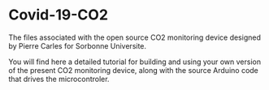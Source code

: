 # Covid-19-CO2
The files associated with the open source CO2 monitoring device designed by Pierre Carles for Sorbonne Universite.

You will find here a detailed tutorial for building and using your own version of the present CO2 monitoring device, along with the source Arduino code that drives the microcontroler.
